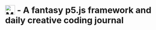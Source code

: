 # <img src="/midifungi-title.png" alt="Midifungi" title="Midifungi" style="height:32px; position: relative; top: 5px"> - A fantasy p5.js framework and daily creative coding journal

<div class="row">
  <div class="col-6">
    <Midifungi title="Just an eye" :layers="['@1/sketch']" help="@1" />
  </div>
</div>